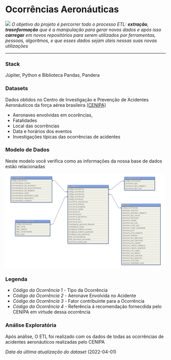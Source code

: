 # __Ocorrências Aeronáuticas__<br/>

![](https://pin.it/2Cuo7Au) 
*O objetivo do projeto é percorrer todo o processo ETL: **extração**, **trasnformação** que é a manipulação para gerar novos dados e após isso **carregar** em novos repositórios para serem utilizados por ferramentas, pessoas, algoritmos, e que esses dados sejam úteis nessas suas novas utilizações*
___
### __Stack__

Júpiter, Python e Biblioteca Pandas, Pandera


### __Datasets__

Dados obtidos no Centro de Investigação e Prevenção de Acidentes Aeronáuticos da força aérea brasileira [(CENIPA)](https://www2.fab.mil.br/cenipa/)

- Aeronaves envolvidas em ocorências, 
- Fatalidades
- Local das ocorrências
- Data e horários dos eventos
- Investigações típicas das ocorrências de acidentes

### __Modelo de Dados__

Neste modelo você verifica como as informações da nossa base de dados estão relacionadas

<img src = "modelo_dados.png">

### Legenda
- _Código da Ocorrência 1_ - Tipo da Ocorrência
- _Código da Ocorrência 2_ - Aeronave Envolvida no Acidente 
- _Código da Ocorrência 3_ - Fator contribuinte para a Ocorrência
- _Código da Ocorrência 4_ - Referência á recomendação fornecdida pelo CENIPA em virtude dessa ocorrência

### __Análise Exploratória__

Após análise, O ETL foi realizado com os dados de todas as ocorrências de acidentes aeronáuticos realizadas pelo CENIPA

 

*Data da última atualização do dataset* (2022-04-01)



